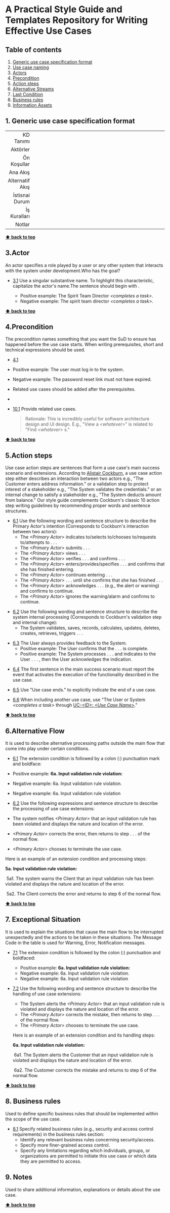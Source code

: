 # A Practical Style Guide and Templates Repository for Writing Effective Use Cases


## Table of contents

1. [Generic use case specification format](#generic-use-case-specification-format)
2. [Use case naming](#use-case-naming)
3. [Actors](#actors)
4. [Precondition](#precondition)
5. [Action steps](#action-steps)
6. [Alternative Streams](#alternative-streams)
7. [Last Condition](#last-condition)
8. [Business rules](#business-rules)
9. [Information Assets](#information-assets)

<a name="generic-use-case-specification-format"></a>
## 1. Generic use case specification format

<a name="generic-use-case-specification-format--syntax"></a><a name="1.1"></a>

<table style="width:100%; text-align: right;">
  <tr>
    <td>KD Tanımı</td>
    <td style="width:100%" colspan="3"></td>
  </tr>
  <tr>
    <td>Aktörler</td>
    <td style="width:100%" colspan="3"></td>
  </tr>
  <tr>
    <td>Ön Koşullar</td>
    <td style="width:100%" colspan="3"></td>
  </tr>
  </tr>
    <td>Ana Akış</td>
    <td style="width:100%" colspan="2"></td>
    <td></td>
  </tr>
  </tr>
    <td>Alternatif Akış</td>
    <td style="width:100%" colspan="3"></td>
  </tr>
  <td>İstisnai Durum</td>
    <td style="width:100%" colspan="3"></td>
  </tr>
   <td>İş Kuralları</td>
    <td style="width:100%" colspan="3"></td>
  </tr> 
   <td>Notlar</td>
    <td style="width:100%" colspan="3"></td>
  </tr> 

</table>

**[⬆ back to top](#table-of-contents)**

<a name="actors"></a>
## 3.Actor
An actor specifies a role played by a user or any other system that interacts with the system under development.Who has the goal?
  <a name="actors--name"></a><a name="3.1"></a>
  - [3.1](#actors--name) Use a singular substantive name. To highlight this characteristic, capitalize the actor's name.The sentence should begin with <the user>. 
    - Positive example: The Spirit Team Director *&lt;completes a task&gt;*.
    - Negative example: The spirit team director *&lt;completes a task&gt;*.

**[⬆ back to top](#table-of-contents)**

<a name="precondition"></a>
## 4.Precondition
The precondition names something that you want the SuD to ensure has happened before the use case starts.  When writing prerequisites, short and technical expressions should be used.
<a name="precondition"></a><a name="4.1"></a>
- [4.1](#precondition)

- Positive example: The user must log in to the system.
- Negative example: The password reset link must not have expired.

- Related use cases should be added after the prerequisites.
-   <a name="related-use-cases--required"></a><a name="10.1"></a>
  - [10.1](#related-use-cases--required) Provide related use cases.
    > Rationale: This is incredibly useful for software architecture design and UI design. E.g., "View a *&lt;whatever&gt;*" is related to "Find *&lt;whatever&gt;* s."

**[⬆ back to top](#table-of-contents)**

<a name="action-steps"></a>
## 5.Action steps
Use case action steps are sentences that form a use case's main success scenario and extensions. According to [Alistair Cockburn](https://g.co/kgs/Hy777n), a use case action step either describes an interaction between two actors e.g., "The Customer enters address information." or a validation step to protect interest of a stakeholder e.g., "The System validates the credentials." or an internal change to satisfy a stakeholder e.g., "The System deducts amount from balance." Our style guide complements Cockburn's classic 10 action step writing guidelines by recommending proper words and sentence structures.

  <a name="action-steps--primary-actor-intention"></a><a name="6.1"></a>
  - [6.1](#action-steps--primary-actor-intention) Use the following wording and sentence structure to describe the Primary Actor's intention (Corresponds to Cockburn's interaction between two actors):
    - The *&lt;Primary Actor&gt;* indicates to/selects to/chooses to/requests to/attempts to . . .
    - The *&lt;Primary Actor&gt;* submits . . .
    - The *&lt;Primary Actor&gt;* views . . .
    - The *&lt;Primary Actor&gt;* verifies . . . and confirms . . .
    - The *&lt;Primary Actor&gt;* enters/provides/specifies . . . and confirms that she has finished entering.
    - The *&lt;Primary Actor&gt;* continues entering . . .
    - The *&lt;Primary Actor&gt;* . . . until she confirms that she has finished . . .
    - The *&lt;Primary Actor&gt;* acknowledges . . . (e.g., the alert or warning) and confirms to continue.
    - The *&lt;Primary Actor&gt;* ignores the warning/alarm and confirms to continue.

  <a name="action-steps--systen-internal-processing"></a><a name="6.2"></a>
  - [6.2](#action-steps--systen-internal-processing) Use the following wording and sentence structure to describe the system internal processing (Corresponds to Cockburn's validation step and internal change):
    - The System validates, saves, records, calculates, updates, deletes, creates, retrieves, triggers . . .

  <a name="action-steps--user-feedback"></a><a name="6.6"></a>
  - [6.3](#action-steps--user-feedback) The User always provides feedback to the System.
    - Positive example: The User confirms that the . . . is complete.
    - Positive example: The System processes . . . and indicates to the User . . . , then the User acknowledges the indication.

  <a name="action-steps--first-step"></a><a name="6.7"></a>
  - [6.4](#action-steps--first-step) The first sentence in the main success scenario must report the event that activates the execution of the functionality described in the use case.

  <a name="action-steps--end-step"></a><a name="6.8"></a>
  - [6.5](#action-steps--end-step) Use "Use case ends." to explicitly indicate the end of a use case.

  <a name="action-steps--include-use-case"></a><a name="6.9"></a>
  - [6.6](#action-steps--include-use-case) When including another use case, use "The User or System *&lt;completes a task&gt;* through <ins>UC-*&lt;ID&gt;*: *&lt;Use Case Name&gt;*</ins>."
 

**[⬆ back to top](#table-of-contents)**


<a name="Alternative Streams"></a>
## 6.Alternative Flow
It is used to describe alternative processing paths outside the main flow that come into play under certain conditions.
<a name="extensions--syntax"></a><a name="7.1"></a>

- [6.1](#alternative-streams) The extension condition is followed by a colon (:) punctuation mark and boldface:

- Positive example: **6a. Input validation rule violation:**
- Negative example: 6a. Input validation rule violation.
- Negative example: 6a. Input validation rule violation

- [6.2](#alternative-streams) Use the following expressions and sentence structure to describe the processing of use case extensions:

- The system notifies *&lt;Primary Actor&gt;* that an input validation rule has been violated and displays the nature and location of the error.
- *&lt;Primary Actor&gt;* corrects the error, then returns to step . . . of the normal flow.
- *&lt;Primary Actor&gt;* chooses to terminate the use case.

Here is an example of an extension condition and processing steps:

**5a. Input validation rule violation:**

​ 5a1. The system warns the Client that an input validation rule has been violated and displays the nature and location of the error.

​ 5a2. The Client corrects the error and returns to step 6 of the normal flow.


**[⬆ back to top](#table-of-contents)**

<a name="last-condition"></a>
## 7. Exceptional Situation
It is used to explain the situations that cause the main flow to be interrupted unexpectedly and the actions to be taken in these situations. The Message Code in the table is used for Warning, Error, Notification messages.
  <a name="extensions--syntax"></a><a name="7.1"></a>

  - [7.1](#extensions--syntax) The extension condition is followed by the colon (:) punctuation and boldfaced:

    - Positive example: **6a. Input validation rule violation:**
    - Negative example: 6a. Input validation rule violation.
    - Negative example: 6a. Input validation rule violation

  - [7.2](#extensions--syntax) Use the following wording and sentence structure to describe the handling of use case extensions:

    - The System alerts the *&lt;Primary Actor&gt;* that an input validation rule is violated and displays the nature and location of the error.
    - The *&lt;Primary Actor&gt;* corrects the mistake, then returns to step . . . of the normal flow.
    - The *&lt;Primary Actor&gt;* chooses to terminate the use case.

    Here is an example of an extension condition and its handling steps:

    **6a. Input validation rule violation:**

    ​	6a1. The System alerts the Customer that an input validation rule is violated and displays the nature and location of the 	error.

    ​	6a2. The Customer corrects the mistake and returns to step 6 of the normal flow.

**[⬆ back to top](#table-of-contents)**

<a name="business-rules"></a>
## 8. Business rules
Used to define specific business rules that should be implemented within the scope of the use case.
  <a name="business-rules--syntax"></a><a name="8.1"></a>
  - [8.1](#business-rules--syntax) Specify related business rules (e.g., security and access control requirements) in the business rules section:
    - Identify any relevant business rules concerning security/access.
    - Specify more finer-grained access control.
    - Specify any limitations regarding which individuals, groups, or organizations are permitted to initiate this use case or which data they are permitted to access.


<a name="notes"></a>
## 9. Notes
Used to share additional information, explanations or details about the use case.
   
**[⬆ back to top](#table-of-contents)**
